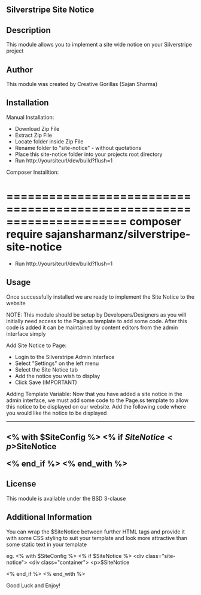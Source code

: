 ## Silverstripe Site Notice

## Description
This module allows you to implement a site wide notice on your Silverstripe project

## Author
This module was created by Creative Gorillas (Sajan Sharma)

## Installation
Manual Installation:
- Download Zip File
- Extract Zip File
- Locate folder inside Zip File
- Rename folder to "site-notice" - without quotations
- Place this site-notice folder into your projects root directory
- Run http://yoursiteurl/dev/build?flush=1

Composer Installtion:

=====================================================================
	composer require sajansharmanz/silverstripe-site-notice
=====================================================================

- Run http://yoursiteurl/dev/build?flush=1

## Usage
Once successfully installed we are ready to implement the Site Notice to the website

NOTE: This module should be setup by Developers/Designers as you will initially need access to the Page.ss template to add some code. After this code is added it can be maintained by content editors from the admin interface simply

Add Site Notice to Page:

- Login to the Silverstripe Admin Interface
- Select "Settings" on the left menu
- Select the Site Notice tab
- Add the notice you wish to display
- Click Save (IMPORTANT)

Adding Template Variable: Now that you have added a site notice in the admin interface, we must add some code to the Page.ss template to allow this notice to be displayed on our website. Add the following code where you would like the notice to be displayed

-------------------------------------------
<% with $SiteConfig %>
	<% if $SiteNotice %>
		<p>$SiteNotice</p>
	<% end_if %>
<% end_with %>
--------------------------------------------

## License
This module is available under the BSD 3-clause

## Additional Information
You can wrap the $SiteNotice between further HTML tags and provide it with some CSS styling to suit your template and look more attractive than some static text in your template

eg.
<% with $SiteConfig %>
	<% if $SiteNotice %>
		<div class="site-notice">
			<div class="container">
				<p>$SiteNotice</p>
			</div>
		</div>
	<% end_if %>
<% end_with %>


Good Luck and Enjoy!